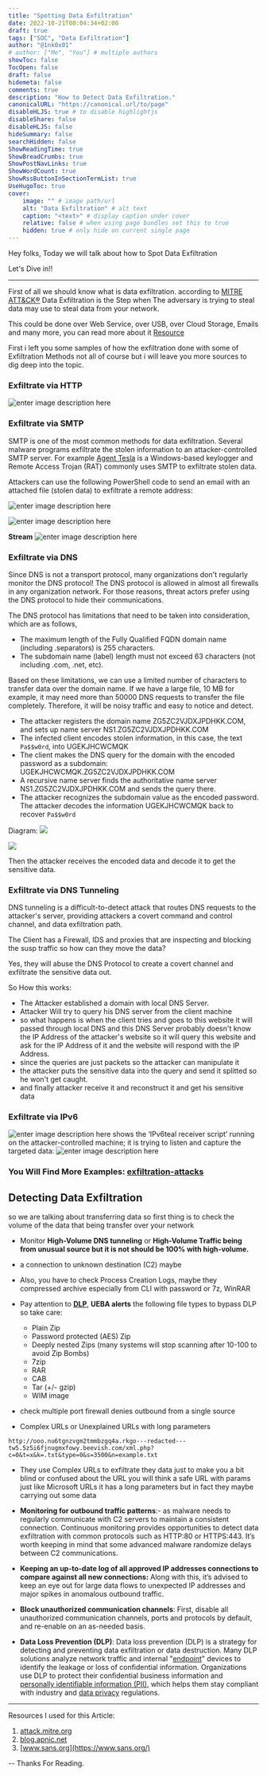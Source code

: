 ```yaml
---
title: "Spotting Data Exfiltration"
date: 2022-10-21T00:04:34+02:00
draft: true
tags: ["SOC", "Data Exfiltration"]
author: "@1nk0x01"
# author: ["Me", "You"] # multiple authors
showToc: false
TocOpen: false
draft: false
hidemeta: false
comments: true
description: "How to Detect Data Exfiltration."
canonicalURL: "https://canonical.url/to/page"
disableHLJS: true # to disable highlightjs
disableShare: false
disableHLJS: false
hideSummary: false
searchHidden: false
ShowReadingTime: true
ShowBreadCrumbs: true
ShowPostNavLinks: true
ShowWordCount: true
ShowRssButtonInSectionTermList: true
UseHugoToc: true
cover:
    image: "" # image path/url
    alt: "Data Exfiltration" # alt text
    caption: "<text>" # display caption under cover
    relative: false # when using page bundles set this to true
    hidden: true # only hide on current single page
---
```



Hey folks, Today we will talk about how to Spot Data Exfiltration

Let's Dive in!!

---------

First of all we should know what is data exfiltration. according to [MITRE ATT&CK®](https://attack.mitre.org/) Data Exfiltration is the Step when The adversary is trying to steal data may use to steal data from your network.

This could be done over Web Service, over USB, over Cloud Storage, Emails and many more, you can read more about it [Resource](https://attack.mitre.org/tactics/TA0010/)

First i left you some samples of how the exfiltration done with some of Exfiltration Methods not all of course but i will leave you more sources to dig deep into the topic.

### Exfiltrate via HTTP


![enter image description here](https://blog.apnic.net/wp-content/uploads/2022/03/Figure-3-PowerShell-code-for-HTTP-POST-from-victim-host-plain.jpg)


### Exfiltrate via SMTP

SMTP is one of the most common methods for data exfiltration. Several malware programs exfiltrate the stolen information to an attacker-controlled SMTP server. For example [Agent Tesla](https://blogs.blackberry.com/en/2020/04/threat-spotlight-secret-agent-tesla) is a Windows-based keylogger and Remote Access Trojan (RAT) commonly uses SMTP to exfiltrate stolen data.

Attackers can use the following PowerShell code to send an email with an attached file (stolen data) to exfiltrate a remote address:


![enter image description here](https://blog.apnic.net/wp-content/uploads/2022/03/Figure-8-Victim-host-send-stolen-data-to-attacker-control-email-box-using-SMTP--1024x80.jpg)


![enter image description here](https://blog.apnic.net/wp-content/uploads/2022/03/Figure-9-Exfiltrate-data-delivered-to-attacker-email-box-1024x361.jpg)

**Stream**
![enter image description here](https://blog.apnic.net/wp-content/uploads/2022/03/Figure-10-SMTP-streams--1024x468.jpg)

### Exfiltrate via DNS

Since DNS is not a transport protocol, many organizations don't regularly monitor the DNS protocol! The DNS protocol is allowed in almost all firewalls in any organization network. For those reasons, threat actors prefer using the DNS protocol to hide their communications.

The DNS protocol has limitations that need to be taken into consideration, which are as follows,

- The maximum length of the Fully Qualified FQDN domain name (including .separators) is 255 characters.
- The subdomain name (label) length must not exceed 63 characters (not including .com, .net, etc).

Based on these limitations, we can use a limited number of characters to transfer data over the domain name. If we have a large file, 10 MB for example, it may need more than 50000 DNS requests to transfer the file completely. Therefore, it will be noisy traffic and easy to notice and detect.

- The attacker registers the domain name ZG5ZC2VJDXJPDHKK.COM, and sets up name server NS1.ZG5ZC2VJDXJPDHKK.COM
- The infected client encodes stolen information, in this case, the text `Pa$$w0rd`, into UGEKJHCWCMQK
- The client makes the DNS query for the domain with the encoded password as a subdomain: UGEKJHCWCMQK.ZG5ZC2VJDXJPDHKK.COM
- A recursive name server finds the authoritative name server NS1.ZG5ZC2VJDXJPDHKK.COM and sends the query there.
- The attacker recognizes the subdomain value as the encoded password. The attacker decodes the information UGEKJHCWCMQK back to recover `Pa$$w0rd`

Diagram:
![](https://infoblox.b-cdn.net/wp-content/uploads/dsrc-dns-issues-threats-how-does-data-exfiltration-work.jpg)


![](https://tryhackme-images.s3.amazonaws.com/user-uploads/5d617515c8cd8348d0b4e68f/room-content/a7ac15da0501d577dadcf53b4143ff98.png)

Then the attacker receives the encoded data and decode it to get the sensitive data.


### Exfiltrate via DNS Tunneling

DNS tunneling is a difficult-to-detect attack that routes DNS requests to the attacker's server, providing attackers a covert command and control channel, and data exfiltration path.

The Client has a Firewall, IDS and proxies that are inspecting and blocking the susp traffic so how can they move the data?

Yes, they will abuse the DNS Protocol to create a covert channel and exfiltrate the sensitive data out.


So How this works:

- The Attacker established a domain with local DNS Server.
- Attacker Will try to query his DNS server from the client machine
- so what happens is when the client tries and goes to this website it will passed through local DNS and this DNS Server probably doesn't know the IP Address of the attacker's website so it will query this website and ask for the IP Address of it and the website will respond with the IP Address.
- since the queries are just packets so the attacker can manipulate it
- the attacker puts the sensitive data into the query and send it splitted so he won't get caught.
- and finally attacker receive it and reconstruct it and get his sensitive data 



### Exfiltrate via IPv6
 ![enter image description here](https://blog.apnic.net/wp-content/uploads/2022/03/Figure-22-IPv6teal-sender-script-running-on-victim-host--1024x90.jpg)
 shows the ‘IPv6teal receiver script’ running on the attacker-controlled machine; it is trying to listen and capture the targeted data:
 ![enter image description here](https://blog.apnic.net/wp-content/uploads/2022/03/Figure-23-IPv6teal-receiver-script-and-related-streams--768x275.jpg)

### You Will Find More Examples: [exfiltration-attacks](https://blog.apnic.net/2022/03/31/how-to-detect-and-prevent-common-data-exfiltration-attacks/)

## Detecting Data Exfiltration

so we are talking about transferring data so first thing is to check the volume of the data that being transfer over your network


- Monitor **High-Volume DNS tunneling** or **High-Volume Traffic being from unusual source but it is not should be 100% with high-volume.**

- a connection to unknown destination (C2) maybe

- Also, you have to check Process Creation Logs, maybe they compressed archive especially from CLI with password or 7z, WinRAR

- Pay attention to [**DLP**](), **UEBA alerts**
	the following file types to bypass DLP so take care:
	-   Plain Zip
	-   Password protected (AES) Zip
	-   Deeply nested Zips (many systems will stop scanning after 10-100 to avoid Zip Bombs)
	-   7zip
	-   RAR
	-   CAB
	-   Tar (+/- gzip)
	-   WIM image


- check multiple port firewall denies outbound from a single source

- Complex URLs or Unexplained URLs with long parameters
```
http://ooo.nu6tgnzvgm2tmmbzgq4a.rkgo---redacted---tw5.5z5i6fjnugmxfowy.beevish.com/xml.php?c=0&t=x&k=.txt&type=0&s=3500&n=example.txt
```

- They use Complex URLs to exfiltrate they data just to make you a bit blind or confused about the URL you will think a safe URL with params just like Microsoft URLs it has a long parameters but in fact they maybe carrying out some data

- **Monitoring for outbound traffic patterns**:- as malware needs to regularly communicate with C2 servers to maintain a consistent connection. Continuous monitoring provides opportunities to detect data exfiltration with common protocols such as HTTP:80 or HTTPS:443. It’s worth keeping in mind that some advanced malware randomize delays between C2 communications.



- **Keeping an up-to-date log of all approved IP addresses connections to compare against all new connections:** Along with this, it’s advised to keep an eye out for large data flows to unexpected IP addresses and major spikes in anomalous outbound traffic.

-    **Block unauthorized communication channels**: First, disable all unauthorized communication channels, ports and protocols by default, and re-enable on an as-needed basis.
- **Data Loss Prevention (DLP)**: Data loss prevention (DLP) is a strategy for detecting and preventing data exfiltration or data destruction. Many DLP solutions analyze network traffic and internal "[endpoint](https://www.cloudflare.com/learning/security/glossary/what-is-endpoint/)" devices to identify the leakage or loss of confidential information. Organizations use DLP to protect their confidential business information and [personally identifiable information (PII)](https://www.cloudflare.com/learning/privacy/what-is-pii/), which helps them stay compliant with industry and [data privacy](https://www.cloudflare.com/learning/privacy/what-is-data-privacy/) regulations.
---

Resources I used for this Article:

1. [attack.mitre.org](https://attack.mitre.org/)
2. [blog.apnic.net](https://blog.apnic.net/)
3. [www.sans.org](https://www.sans.org/)

-- Thanks For Reading.

